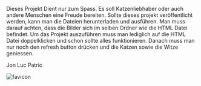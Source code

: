 Dieses Projekt Dient nur zum Spass. 
Es soll Katzenliebhaber oder auch andere Menschen eine Freude bereiten.
Sollte dieses projekt veröffentlicht werden, kann man die Dateien herunterladen
und ausführen. Man muss darauf achten, dass die Bilder sich im selben Ordner wie
die HTML Datei befindet.
Um das Projekt auszuführen muss man lediglich auf die HTML Datei doppelklicken
und schon sollte alles funktionieren. Danach muss man nur noch den refresh button
drücken und die Katzen sowie die Witze geniessen.

Jon
Luc
Patric

![favicon](D:\ZLI\Docker\phpDEV\code\CatJokes\favicon.png)

